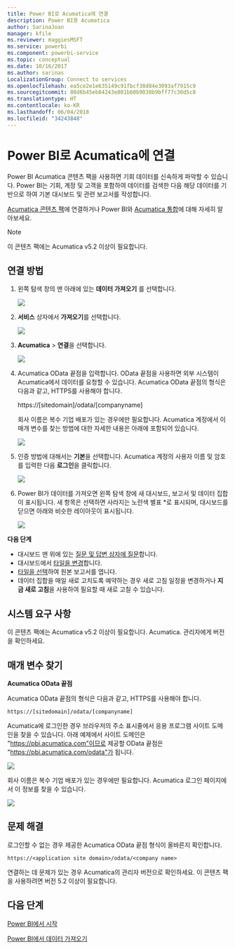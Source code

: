 ```yaml
---
title: Power BI로 Acumatica에 연결
description: Power BI용 Acumatica
author: SarinaJoan
manager: kfile
ms.reviewer: maggiesMSFT
ms.service: powerbi
ms.component: powerbi-service
ms.topic: conceptual
ms.date: 10/16/2017
ms.author: sarinas
LocalizationGroup: Connect to services
ms.openlocfilehash: ea5ce2e1e635149c91fbcf38d84e3093af7915c9
ms.sourcegitcommit: 80d6b45eb84243e801b60b9038b9bff77c30d5c8
ms.translationtype: HT
ms.contentlocale: ko-KR
ms.lasthandoff: 06/04/2018
ms.locfileid: "34243848"
---
```

# <a name="connect-to-acumatica-with-power-bi"></a>Power BI로 Acumatica에 연결
Power BI Acumatica 콘텐츠 팩을 사용하면 기회 데이터를 신속하게 파악할 수 있습니다. Power BI는 기회, 계정 및 고객을 포함하여 데이터를 검색한 다음 해당 데이터를 기반으로 하여 기본 대시보드 및 관련 보고서를 작성합니다.

[Acumatica 콘텐츠 팩](https://app.powerbi.com/getdata/services/acumatica)에 연결하거나 Power BI와 [Acumatica 통합](https://powerbi.microsoft.com/integrations/acumatica)에 대해 자세히 알아보세요.

>[!NOTE]
>이 콘텐츠 팩에는 Acumatica v5.2 이상이 필요합니다.

## <a name="how-to-connect"></a>연결 방법
1. 왼쪽 탐색 창의 맨 아래에 있는 **데이터 가져오기** 를 선택합니다.
   
   ![](media/service-connect-to-acumatica/getdata3.png)
2. **서비스** 상자에서 **가져오기**를 선택합니다.
   
   ![](media/service-connect-to-acumatica/getdata2.png)
3. **Acumatica** \> **연결**을 선택합니다.
   
   ![](media/service-connect-to-acumatica/acumatica.png)
4. Acumatica OData 끝점을 입력합니다. OData 끝점을 사용하면 외부 시스템이 Acumatica에서 데이터를 요청할 수 있습니다. Acumatica OData 끝점의 형식은 다음과 같고, HTTPS를 사용해야 합니다.
   
     https://[sitedomain]/odata/[companyname]
   
   회사 이름은 복수 기업 배포가 있는 경우에만 필요합니다. Acumatica 계정에서 이 매개 변수를 찾는 방법에 대한 자세한 내용은 아래에 포함되어 있습니다.
   
   ![](media/service-connect-to-acumatica/parameters.png)
5. 인증 방법에 대해서는 **기본**을 선택합니다. Acumatica 계정의 사용자 이름 및 암호를 입력한 다음 **로그인**을 클릭합니다.
   
    ![](media/service-connect-to-acumatica/creds2.png)
6. Power BI가 데이터를 가져오면 왼쪽 탐색 창에 새 대시보드, 보고서 및 데이터 집합이 표시됩니다. 새 항목은 선택하면 사라지는 노란색 별표 \*로 표시되며, 대시보드를 닫으면 아래와 비슷한 레이아웃이 표시됩니다.
   
    ![](media/service-connect-to-acumatica/dashboard.png)

**다음 단계**

* 대시보드 맨 위에 있는 [질문 및 답변 상자에 질문](power-bi-q-and-a.md)합니다.
* 대시보드에서 [타일을 변경](service-dashboard-edit-tile.md)합니다.
* [타일을 선택](service-dashboard-tiles.md)하여 원본 보고서를 엽니다.
* 데이터 집합을 매일 새로 고치도록 예약하는 경우 새로 고침 일정을 변경하거나 **지금 새로 고침**을 사용하여 필요할 때 새로 고칠 수 있습니다.

## <a name="system-requirements"></a>시스템 요구 사항
이 콘텐츠 팩에는 Acumatica v5.2 이상이 필요합니다. Acumatica. 관리자에게 버전을 확인하세요.

## <a name="finding-parameters"></a>매개 변수 찾기
**Acumatica OData 끝점**

Acumatica OData 끝점의 형식은 다음과 같고, HTTPS를 사용해야 합니다.

    https://[sitedomain]/odata/[companyname]

Acumatica에 로그인한 경우 브라우저의 주소 표시줄에서 응용 프로그램 사이트 도메인을 찾을 수 있습니다. 아래 예제에서 사이트 도메인은 "https://pbi.acumatica.com"이므로 제공할 OData 끝점은 "https://pbi.acumatica.com/odata"가 됩니다.

 ![](media/service-connect-to-acumatica/url.png)

회사 이름은 복수 기업 배포가 있는 경우에만 필요합니다. Acumatica 로그인 페이지에서 이 정보를 찾을 수 있습니다.

![](media/service-connect-to-acumatica/signin2.png)

## <a name="troubleshooting"></a>문제 해결
로그인할 수 없는 경우 제공한 Acumatica OData 끝점 형식이 올바른지 확인합니다.

    https://<application site domain>/odata/<company name>

연결하는 데 문제가 있는 경우 Acumatica의 관리자 버전으로 확인하세요. 이 콘텐츠 팩을 사용하려면 버전 5.2 이상이 필요합니다.

## <a name="next-steps"></a>다음 단계
[Power BI에서 시작](service-get-started.md)

[Power BI에서 데이터 가져오기](service-get-data.md)


